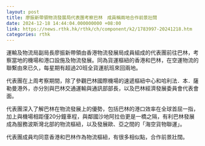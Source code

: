 ```yaml
---
layout: post
title: 廖振新帶領物流發展局代表團考察巴林　成員稱兩地合作前景壯闊
date: 2024-12-18 14:44:04.000000000 +08:00
link: https://news.rthk.hk/rthk/ch/component/k2/1783997-20241218.htm
categories: rthk
---
```


運輸及物流局副局長廖振新帶領由香港物流發展局成員組成的代表團前往巴林，考察當地的機場和港口設施及物流發展。同為貨運樞紐的香港和巴林，在空運物流的聯繫由來已久，每星期有超過20班全貨運航班來回兩地。

代表團在上周考察期間，除了參觀巴林國際機場的速遞樞紐中心和哈利法．本．薩勒曼港外，亦分別與巴林交通運輸與通訊部部長，以及巴林經濟發展委員會代表會面。

代表團深入了解巴林在物流發展上的優勢，包括巴林的港口效率在全球首屈一指，加上與機場相距僅20分鐘車程，與鄰國沙地阿拉伯更是一橋之隔，有利巴林發展成為服務波斯灣北部的物流樞紐，以及發展歐、亞之間的「海空貨物聯運」。

代表團成員均同意香港和巴林作為物流樞紐，有很多相似點，合作前景壯闊。
